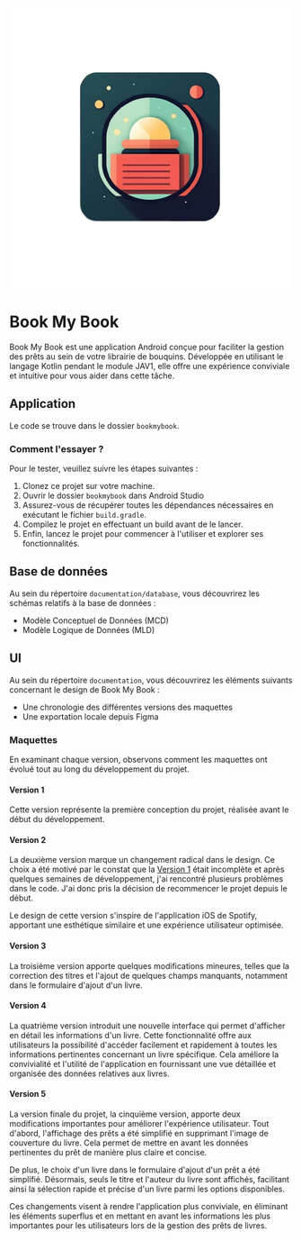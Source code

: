 ![Book My Book logo](logo.png)

# Book My Book

Book My Book est une application Android conçue pour faciliter la gestion des prêts au sein de votre librairie de bouquins. Développée en utilisant le langage Kotlin pendant le module JAV1, elle offre une expérience conviviale et intuitive pour vous aider dans cette tâche.

## Application

Le code se trouve dans le dossier `bookmybook`.

### Comment l'essayer ?

Pour le tester, veuillez suivre les étapes suivantes :

1. Clonez ce projet sur votre machine.
2. Ouvrir le dossier `bookmybook` dans Android Studio
3. Assurez-vous de récupérer toutes les dépendances nécessaires en exécutant le fichier `build.gradle`.
4. Compilez le projet en effectuant un build avant de le lancer.
5. Enfin, lancez le projet pour commencer à l'utiliser et explorer ses fonctionnalités.

## Base de données

Au sein du répertoire `documentation/database`, vous découvrirez les schémas relatifs à la base de données :

- Modèle Conceptuel de Données (MCD)
- Modèle Logique de Données (MLD)

## UI

Au sein du répertoire `documentation`, vous découvrirez les éléments suivants concernant le design de Book My Book :

- Une chronologie des différentes versions des maquettes
- Une exportation locale depuis Figma

### Maquettes

En examinant chaque version, observons comment les maquettes ont évolué tout au long du développement du projet.

#### Version 1

Cette version représente la première conception du projet, réalisée avant le début du développement.

#### Version 2

La deuxième version marque un changement radical dans le design. Ce choix a été motivé par le constat que la [Version 1](#version-1) était incomplète et après quelques semaines de développement, j'ai rencontré plusieurs problèmes dans le code. J'ai donc pris la décision de recommencer le projet depuis le début.

Le design de cette version s'inspire de l'application iOS de Spotify, apportant une esthétique similaire et une expérience utilisateur optimisée.

#### Version 3

La troisième version apporte quelques modifications mineures, telles que la correction des titres et l'ajout de quelques champs manquants, notamment dans le formulaire d'ajout d'un livre.

#### Version 4

La quatrième version introduit une nouvelle interface qui permet d'afficher en détail les informations d'un livre. Cette fonctionnalité offre aux utilisateurs la possibilité d'accéder facilement et rapidement à toutes les informations pertinentes concernant un livre spécifique. Cela améliore la convivialité et l'utilité de l'application en fournissant une vue détaillée et organisée des données relatives aux livres.

#### Version 5

La version finale du projet, la cinquième version, apporte deux modifications importantes pour améliorer l'expérience utilisateur. Tout d'abord, l'affichage des prêts a été simplifié en supprimant l'image de couverture du livre. Cela permet de mettre en avant les données pertinentes du prêt de manière plus claire et concise.

De plus, le choix d'un livre dans le formulaire d'ajout d'un prêt a été simplifié. Désormais, seuls le titre et l'auteur du livre sont affichés, facilitant ainsi la sélection rapide et précise d'un livre parmi les options disponibles.

Ces changements visent à rendre l'application plus conviviale, en éliminant les éléments superflus et en mettant en avant les informations les plus importantes pour les utilisateurs lors de la gestion des prêts de livres.
